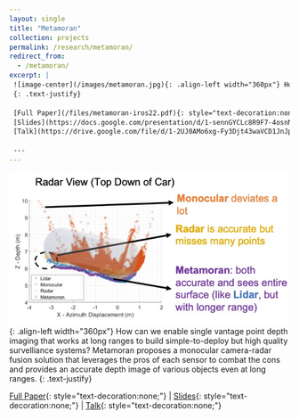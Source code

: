 ```yaml
---
layout: single
title: "Metamoran"
collection: projects
permalink: /research/metamoran/
redirect_from: 
  - /metamoran/
excerpt: |
 ![image-center](/images/metamoran.jpg){: .align-left width="360px"} How can we enable single vantage point depth imaging that works at long ranges to build simple-to-deploy but high quality survelliance systems? Metamoran proposes a monocular camera-radar fusion solution that leverages the pros of each sensor to combat the cons and provides an accurate depth image of various objects even at long ranges.
 {: .text-justify}

 [Full Paper](/files/metamoran-iros22.pdf){: style="text-decoration:none;"} &#124;
 [Slides](https://docs.google.com/presentation/d/1-sennGYCLc8R9F7-4osnNiQKeEnRyXY0/edit?usp=sharing&ouid=111709944551033943094&rtpof=true&sd=true){: style="text-decoration:none;"} &#124;
 [Talk](https://drive.google.com/file/d/1-2UJ0AMo6xg-Fy3Djt43waVCD1JnJpyy/view?usp=sharing){: style="text-decoration:none;"}

 ---
---
```

 ![image-center](/images/metamoran.jpg){: .align-left width="360px"} How can we enable single vantage point depth imaging that works at long ranges to build simple-to-deploy but high quality survelliance systems? Metamoran proposes a monocular camera-radar fusion solution that leverages the pros of each sensor to combat the cons and provides an accurate depth image of various objects even at long ranges.
 {: .text-justify}

 [Full Paper](/files/metamoran-iros22.pdf){: style="text-decoration:none;"} &#124;
 [Slides](https://docs.google.com/presentation/d/1-sennGYCLc8R9F7-4osnNiQKeEnRyXY0/edit?usp=sharing&ouid=111709944551033943094&rtpof=true&sd=true){: style="text-decoration:none;"} &#124;
 [Talk](https://drive.google.com/file/d/1-2UJ0AMo6xg-Fy3Djt43waVCD1JnJpyy/view?usp=sharing){: style="text-decoration:none;"}